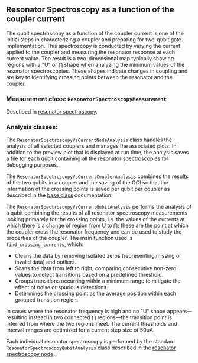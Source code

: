 ## Resonator Spectroscopy as a function of the coupler current

The qubit spectroscopy as a function of the coupler current is one of the initial steps in characterizing a coupler and preparing for two-qubit gate implementation. This spectroscopy is conducted by varying the current applied to the coupler and measuring the resonator response at each current value.
The result is a two-dimensional map typically showing regions with a "U" or $\bigcap$ shape when analyzing the minimum values of the resonator spectroscopies. These shapes indicate changes in coupling and are key to identifying crossing points between the resonator and the coupler.

### Measurement class: `ResonatorSpectroscopyMeasurement`

Desctibed in [resonator spectroscopy](resonator_spectroscopy_node.md).

### Analysis classes: 

The `ResonatorSpectroscopyVsCurrentNodeAnalysis` class handles the analysis of all selected couplers and manages the associated plots. In addition to the preview plot that is displayed at run time, the analysis saves a file for each qubit containing all the resonator spectroscopies for debugging purposes.

The `ResonatorSpectroscopyVsCurrentCouplerAnalysis` combines the results of the two qubits in a coupler and the saving of the QOI so that the information of the crossing points is saved per qubit per coupler as described in the [base class](../developer-guide/new_node_creation.md#base-classes) documentation.

The `ResonatorSpectroscopyVsCurrentQubitAnalysis` performs the analysis of a qubit combining the results of all resonator spectroscopy measurements looking primarely for the crossing points, i.e. the values of the currents at which there is a change of region from U to $\bigcap$; these are the point at which the coupler cross the resonator frequency and can be used to study the properties of the coupler. 
The main function used is `find_crossing_currents`, which:
* Cleans the data by removing isolated zeros (representing missing or invalid data) and outliers.
* Scans the data from left to right, comparing consecutive non-zero values to detect transitions based on a predefined threshold.
* Groups transitions occurring within a minimum range to mitigate the effect of noise or spurious detections.
* Determines the crossing point as the average position within each grouped transition region.

In cases where the resonator frequency is high and no "U" shape appears—resulting instead in two connected $\bigcap$ regions—the transition point is inferred from where the two regions meet.
The current thresholds and interval ranges are optimized for a current step size of 50uA. 

Each individual resonator spectroscopy is performed by the standard `ResonatorSpectroscopyQubitAnalysis` class described in the [resonator spectroscopy node](resonator_spectroscopy_node.md).